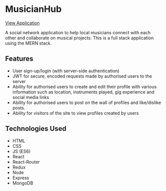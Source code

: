 # MusicianHub

[View Application](https://musician-hub.herokuapp.com)

A social network application to help local musicians connect with each other and collaborate on musical projects. This is a full stack application using the MERN stack.

## Features

  * User sign-up/login (with server-side authentication)
  * JWT for secure, encoded requests made by authorised users to the server
  * Ability for authorised users to create and edit their profile with various information such as location, instruments played, gig experience and social media links
  * Ability for authorised users to post on the wall of profiles and like/dislike posts.
  * Ability for visitors of the site to view profiles created by users

## Technologies Used

  * HTML
  * CSS
  * JS (ES6)
  * React
  * React-Router
  * Redux
  * Node
  * Express
  * MongoDB